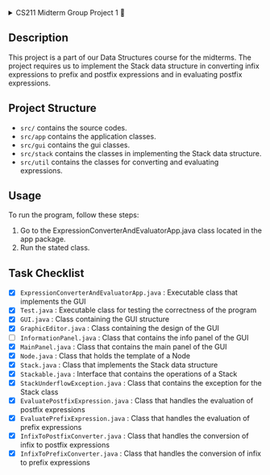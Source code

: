 <details>
  <summary> CS211 Midterm Group Project 1 📘 </summary>
  | Author: Leonhard Leung <br>
  | Course: CS211 <br>
  | Class Code: 9342
</details>

## Description
This project is a part of our Data Structures course for the midterms. The project requires us to implement the Stack data structure in converting infix expressions to prefix and postfix expressions and in evaluating postfix expressions.

## Project Structure
- `src/` contains the source codes.
- `src/app` contains the application classes.
- `src/gui` contains the gui classes.
- `src/stack` contains the classes in implementing the Stack data structure.
- `src/util` contains the classes for converting and evaluating expressions.

## Usage
To run the program, follow these steps:
1. Go to the ExpressionConverterAndEvaluatorApp.java class located in the app package.
2. Run the stated class.

## Task Checklist
- [x] `ExpressionConverterAndEvaluatorApp.java` : Executable class that implements the GUI
- [x] `Test.java` : Executable class for testing the correctness of the program
- [x] `GUI.java` : Class containing the GUI structure
- [x] `GraphicEditor.java` : Class containing the design of the GUI
- [ ] `InformationPanel.java` : Class that contains the info panel of the GUI
- [x] `MainPanel.java` : Class that contains the main panel of the GUI
- [x] `Node.java` : Class that holds the template of a Node
- [x] `Stack.java` : Class that implements the Stack data structure
- [x] `Stackable.java` : Interface that contains the operations of a Stack
- [x] `StackUnderflowException.java` : Class that contains the exception for the Stack class
- [x] `EvaluatePostfixExpression.java` : Class that handles the evaluation of postfix expressions
- [x] `EvaluatePrefixExpression.java` : Class that handles the evaluation of prefix expressions
- [x] `InfixToPostfixConverter.java` : Class that handles the conversion of infix to postfix expressions
- [x] `InfixToPrefixConverter.java` : Class that handles the conversion of infix to prefix expressions
